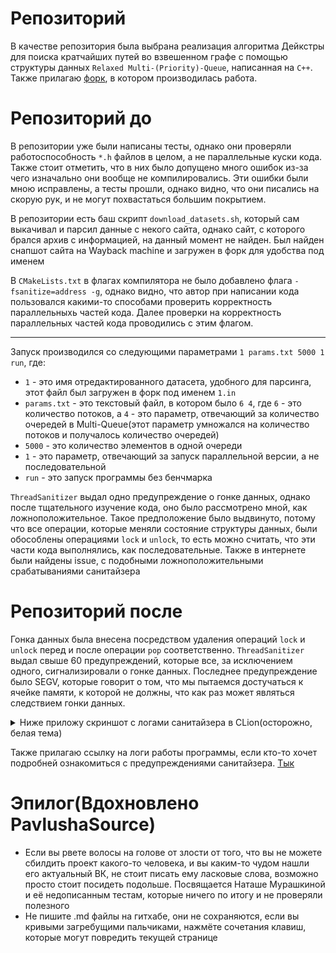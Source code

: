 # Репозиторий

В качестве репозитория была выбрана реализация алгоритма Дейкстры для поиска кратчайших путей во взвешенном графе с помощью структуры
данных `Relaxed Multi-(Priority)-Queue`, написанная на `C++`. 
Также прилагаю [форк](https://github.com/LeonidElkin/parallel-programming-2-task), в котором производилась работа.

# Репозиторий до

В репозитории уже были написаны тесты, однако они проверяли работоспособность `*.h` файлов в целом, а не параллельные куски кода. Также стоит отметить, что в них было допущено много ошибок из-за чего изначально
они вообще не компилировались. Эти ошибки были мною исправлены, а тесты прошли, однако видно, что они писались на скорую рук, и не могут похвастаться большим покрытием.

В репозитории есть баш скрипт `download_datasets.sh`, который сам выкачивал и парсил данные с некого сайта, однако сайт, с которого брался архив с информацией, на данный момент не найден. Был найден снапшот сайта на Wayback 
machine и загружен в форк для удобства под именем

В `CMakeLists.txt` в флагах компилятора не было добавлено флага `-fsanitize=address -g`, однако видно, что автор при написании кода пользовался какими-то способами проверить корректность параллельныхь частей кода.
Далее проверки на корректность параллельных частей кода проводились с этим флагом.

---

Запуск производился со следующими параметрами `1 params.txt 5000 1 run`, где:
- `1` - это имя отредактированного датасета, удобного для парсинга, этот файл был загружен в форк под именем `1.in`
- `params.txt` - это текстовый файл, в котором было `6 4`, где `6` - это количество потоков, а `4` - это параметр, отвечающий за количество очередей в Multi-Queue(этот параметр умножался на количество потоков и получалось количество очередей)
- `5000` - это количество элементов в одной очереди
- `1` - это параметр, отвечающий за запуск параллельной версии, а не последовательной
- `run` - это запуск программы без бенчмарка

`ThreadSanitizer` выдал одно предупреждение о гонке данных, однако после тщательного изучение кода, оно было рассмотрено мной, как ложноположительное. Такое предположение было выдвинуто, потому что все 
операции, которые меняли состояние структуры данных, были обособлены операциями `lock` и `unlock`, то есть можно считать, что эти части кода выполнялись, как последовательные. Также в интернете были найдены
issue, с подобными ложноположительными срабатываниями санитайзера

# Репозиторий после

Гонка данных была внесена посредством удаления операций `lock` и `unlock` перед и после операции `pop` соответственно. `ThreadSanitizer` выдал свыше 60 предупреждений, которые все, за исключением одного, 
сигнализировали о гонке данных. Последнее предупреждение было SEGV, которые говорит о том, что мы пытаемся достучаться к ячейке памяти, к которой не должны, что как раз может являться следствием гонки данных.

<details>
  <summary> Ниже приложу скриншот с логами санитайзера в CLion(осторожно, белая тема) </summary>

  ![image](https://github.com/LeonidElkin/Parallel-programming/assets/113133848/700c093d-c3f1-4ad4-b77a-c7a05f7b7c5f)

</details>

Также прилагаю ссылку на логи работы программы, если кто-то хочет подробней ознакомиться с предупреждениями санитайзера. [Тык](log.txt)

# Эпилог(Вдохновлено PavlushaSource)

* Если вы рвете волосы на голове от злости от того, что вы не можете сбилдить проект какого-то человека, и вы каким-то чудом нашли его актуальный ВК, не стоит писать ему ласковые слова, возможно просто стоит посидеть подольше. Посвящается Наташе Мурашкиной и её недописанным тестам, которые ничего по итогу и не проверяли полезного
* Не пишите .md файлы на гитхабе, они не сохраняются, если вы кривыми загребущими пальчиками, нажмёте сочетания клавиш, которые могут повредить текущей странице
